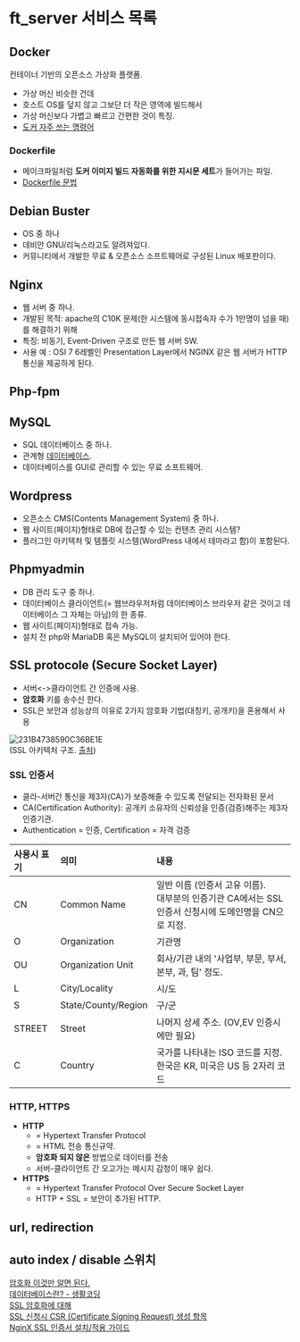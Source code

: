 # ft_server 서비스 목록 

## Docker
컨테이너 기반의 오픈소스 가상화 플랫폼.
* 가상 머신 비슷한 건데
* 호스트 OS를 덮지 않고 그보단 더 작은 영역에 빌드해서
* 가상 머신보다 가볍고 빠르고 간편한 것이 특징.
* [도커 자주 쓰는 명령어](도커-명령어-모음)

### Dockerfile
* 메이크파일처럼 **도커 이미지 빌드 자동화를 위한 지시문 세트**가 들어가는 파일.
* [Dockerfile 문법](ft_server도커파일문법)

## Debian Buster
* OS 중 하나
* 데비안 GNU/리눅스라고도 알려져있다.
* 커뮤니티에서 개발한 무료 & 오픈소스 소프트웨어로 구성된 Linux 배포판이다.

## Nginx
* 웹 서버 중 하나.
* 개발된 목적: apache의 C10K 문제(한 시스템에 동시접속자 수가 1만명이 넘을 때)를 해결하기 위해
* 특징: 비동기, Event-Driven 구조로 만든 웹 서버 SW.
* 사용 예 : OSI 7 6레벨인 Presentation Layer에서 NGINX 같은 웹 서버가 HTTP 통신을 제공하게 된다.

## Php-fpm

## MySQL
* SQL 데이터베이스 중 하나.
* 관계형 [데이터베이스](데이터베이스).
* 데이터베이스를 GUI로 관리할 수 있는 무료 소프트웨어.

## Wordpress
* 오픈소스 CMS(Contents Management System) 중 하나.
* 웹 사이트(페이지)형태로 DB에 접근할 수 있는 컨텐츠 관리 시스템?
* 플러그인 아키텍처 및 템플릿 시스템(WordPress 내에서 테마라고 함)이 포함된다.

## Phpmyadmin
* DB 관리 도구 중 하나.
* 데이터베이스 클라이언트(= 웹브라우저처럼 데이터베이스 브라우저 같은 것이고 데이터베이스 그 자체는 아님)의 한 종류.
* 웹 사이트(페이지)형태로 접속 가능.
* 설치 전 php와 MariaDB 혹은 MySQL이 설치되어 있어야 한다. 


## SSL protocole (Secure Socket Layer)

* 서버<->클라이언트 간 인증에 사용.
* **암호화** 키를 송수신 한다.
* SSL은 
보안과 성능상의 이유로 2가지 암호화 기법(대칭키, 공개키)을 혼용해서 사용

![231B4738590C36BE1E](https://user-images.githubusercontent.com/53321189/80220462-d671b980-867e-11ea-98ec-09e89c8163df.jpeg)
<br>(SSL 아키텍처 구조. [출처](https://12bme.tistory.com/80))

### SSL 인증서
* 클라-서버간 통신을 제3자(CA)가 보증해줄 수 있도록 전달되는 전자화된 문서
* CA(Certification Authority): 공개키 소유자의 신뢰성을 인증(검증)해주는 제3자 인증기관.
* Authentication = 인증, Certification = 자격 검증

| 사용시 표기 | 의미 | 내용 |
|:---|:---|:---|
| CN | Common Name | 일반 이름 (인증서 고유 이름).<br>대부분의 인증기관 CA에서는 SSL인증서 신청시에 도메인명을 CN으로 지정.|
| O | Organization | 기관명 |
| OU | Organization Unit | 회사/기관 내의 '사업부, 부문, 부서, 본부, 과, 팀' 정도. |
| L | City/Locality | 시/도 |
| S | State/County/Region | 구/군 |
| STREET | Street | 나머지 상세 주소. (OV,EV 인증시에만 필요) |
| C | Country | 국가를 나타내는 ISO 코드를 지정. 한국은 KR, 미국은 US 등 2자리 코드 |



### HTTP, HTTPS
* **HTTP**
  - = Hypertext Transfer Protocol
  - = HTML 전송 통신규약.
  - **암호화 되지 않은** 방법으로 데이터를 전송
  - 서버-클라이언트 간 오고가는 메시지 감청이 매우 쉽다.
* **HTTPS**
  - = Hypertext Transfer Protocol Over Secure Socket Layer
  - HTTP + SSL = 보안이 추가된 HTTP.





## url, redirection
## auto index / disable 스위치



[암호화 이것만 알면 된다.](https://www.slideshare.net/ssuser800974/ss-76664853)<br>
[데이터베이스란? - 생활코딩](https://opentutorials.org/course/195/1467)<br>
[SSL 암호화에 대해](https://12bme.tistory.com/80)<br>
[SSL 신청시 CSR (Certificate Signing Request) 생성 항목](https://www.securesign.kr/guides/kb/56)<br>
[NginX SSL 인증서 설치/적용 가이드](https://www.securesign.kr/guides/NGINX-SSL-Certificate-Install)


